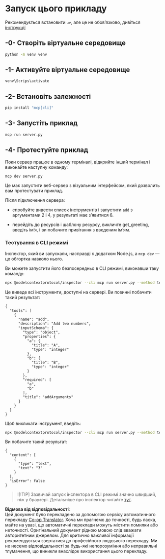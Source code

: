 <!--
CO_OP_TRANSLATOR_METADATA:
{
  "original_hash": "d0f0d7012325b286e4a717791b23ae7e",
  "translation_date": "2025-07-13T18:02:45+00:00",
  "source_file": "03-GettingStarted/01-first-server/solution/python/README.md",
  "language_code": "uk"
}
-->
# Запуск цього прикладу

Рекомендується встановити `uv`, але це не обов’язково, дивіться [інструкції](https://docs.astral.sh/uv/#highlights)

## -0- Створіть віртуальне середовище

```bash
python -m venv venv
```

## -1- Активуйте віртуальне середовище

```bash
venv\Scrips\activate
```

## -2- Встановіть залежності

```bash
pip install "mcp[cli]"
```

## -3- Запустіть приклад

```bash
mcp run server.py
```

## -4- Протестуйте приклад

Поки сервер працює в одному терміналі, відкрийте інший термінал і виконайте наступну команду:

```bash
mcp dev server.py
```

Це має запустити веб-сервер з візуальним інтерфейсом, який дозволить вам протестувати приклад.

Після підключення сервера:

- спробуйте вивести список інструментів і запустити `add` з аргументами 2 і 4, у результаті має з’явитися 6.

- перейдіть до ресурсів і шаблону ресурсу, викличте get_greeting, введіть ім’я, і ви побачите привітання з введеним ім’ям.

### Тестування в CLI режимі

Інспектор, який ви запускали, насправді є додатком Node.js, а `mcp dev` — це обгортка навколо нього.

Ви можете запустити його безпосередньо в CLI режимі, виконавши таку команду:

```bash
npx @modelcontextprotocol/inspector --cli mcp run server.py --method tools/list
```

Це виведе всі інструменти, доступні на сервері. Ви повинні побачити такий результат:

```text
{
  "tools": [
    {
      "name": "add",
      "description": "Add two numbers",
      "inputSchema": {
        "type": "object",
        "properties": {
          "a": {
            "title": "A",
            "type": "integer"
          },
          "b": {
            "title": "B",
            "type": "integer"
          }
        },
        "required": [
          "a",
          "b"
        ],
        "title": "addArguments"
      }
    }
  ]
}
```

Щоб викликати інструмент, введіть:

```bash
npx @modelcontextprotocol/inspector --cli mcp run server.py --method tools/call --tool-name add --tool-arg a=1 --tool-arg b=2
```

Ви побачите такий результат:

```text
{
  "content": [
    {
      "type": "text",
      "text": "3"
    }
  ],
  "isError": false
}
```

> ![!TIP]
> Зазвичай запуск інспектора в CLI режимі значно швидший, ніж у браузері.
> Детальніше про інспектор читайте [тут](https://github.com/modelcontextprotocol/inspector).

**Відмова від відповідальності**:  
Цей документ було перекладено за допомогою сервісу автоматичного перекладу [Co-op Translator](https://github.com/Azure/co-op-translator). Хоча ми прагнемо до точності, будь ласка, майте на увазі, що автоматичні переклади можуть містити помилки або неточності. Оригінальний документ рідною мовою слід вважати авторитетним джерелом. Для критично важливої інформації рекомендується звертатися до професійного людського перекладу. Ми не несемо відповідальності за будь-які непорозуміння або неправильні тлумачення, що виникли внаслідок використання цього перекладу.